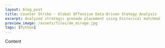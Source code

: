 ```yaml
---
layout: blog_post
title: Counter Strike - Global Offensive Data-Driven Stategy Analysis
excerpt: Analyzed strategic grenade placement using historical matchmaking data. Created a D3.js scrollable visualization to present findings.
preview_image: /assets/files/de_mirage.jpg
tags: [Python]
---
```

Content
